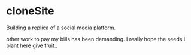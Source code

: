 # cloneSite
Building a replica of a social media platform.

other work to pay my bills has been demanding. I really hope the seeds i plant here give fruit..
